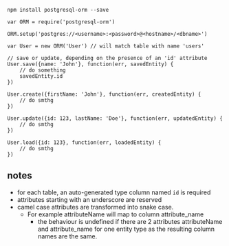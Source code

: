 
``` npm install postgresql-orm --save ```

```
var ORM = require('postgresql-orm')

ORM.setup('postgres://<username>:<password>@<hostname>/<dbname>')

var User = new ORM('User') // will match table with name 'users'

// save or update, depending on the presence of an 'id' attribute
User.save({name: 'John'}, function(err, savedEntity) {
	// do something
	savedEntity.id
})

User.create({firstName: 'John'}, function(err, createdEntity) {
	// do smthg
})

User.update({id: 123, lastName: 'Doe'}, function(err, updatedEntity) {
	// do smthg
})

User.load({id: 123}, function(err, loadedEntity) {
	// do smthg
})
```

notes
-----

- for each table, an auto-generated type column named ``id`` is required
- attributes starting with an underscore are reserved
- camel case attributes are transformed into snake case.
  - For example attributeName will map to column attribute_name
	- the behaviour is undefined if there are 2 attributes attributeName and
		attribute_name for one entity type as the resulting column names are the
		same.

